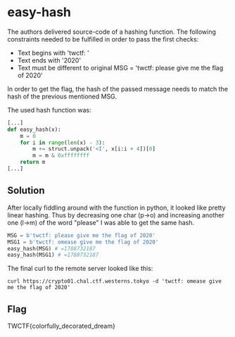 # easy-hash

The authors delivered source-code of a hashing function. The following constraints needed to be fulfilled in order to pass the first checks:

- Text begins with 'twctf: '
- Text ends with '2020'
- Text must be different to original MSG = 'twctf: please give me the flag of 2020'

In order to get the flag, the hash of the passed message needs to match the hash of the previous mentioned MSG.

The used hash function was:

```python
[...]
def easy_hash(x):
    m = 0
    for i in range(len(x) - 3):
        m += struct.unpack('<I', x[i:i + 4])[0]
        m = m & 0xffffffff
    return m
[...]
```

## Solution
After locally fiddling around with the function in python, it looked like pretty linear hashing. Thus by decreasing one char (p->o) and increasing another one (l->m) of the word "please" I was able to get the same hash. 

```python
MSG = b'twctf: please give me the flag of 2020'
MSG1 = b'twctf: omease give me the flag of 2020'
easy_hash(MSG) # =1788732187
easy_hash(MSG1) # =1788732187
```

The final curl to the remote server looked like this:

```bash=
curl https://crypto01.chal.ctf.westerns.tokyo -d 'twctf: omease give me the flag of 2020'
```

## Flag
TWCTF{colorfully_decorated_dream}